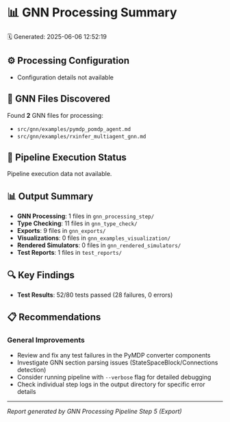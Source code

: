 # 📊 GNN Processing Summary

🗓️ Generated: 2025-06-06 12:52:19

## ⚙️ Processing Configuration

- Configuration details not available

## 📁 GNN Files Discovered

Found **2** GNN files for processing:

- `src/gnn/examples/pymdp_pomdp_agent.md`
- `src/gnn/examples/rxinfer_multiagent_gnn.md`

## 🔄 Pipeline Execution Status

Pipeline execution data not available.

## 📊 Output Summary

- **GNN Processing**: 1 files in `gnn_processing_step/`
- **Type Checking**: 11 files in `gnn_type_check/`
- **Exports**: 9 files in `gnn_exports/`
- **Visualizations**: 0 files in `gnn_examples_visualization/`
- **Rendered Simulators**: 0 files in `gnn_rendered_simulators/`
- **Test Reports**: 1 files in `test_reports/`

## 🔍 Key Findings

- **Test Results**: 52/80 tests passed (28 failures, 0 errors)

## 📋 Recommendations

### General Improvements

- Review and fix any test failures in the PyMDP converter components
- Investigate GNN section parsing issues (StateSpaceBlock/Connections detection)
- Consider running pipeline with `--verbose` flag for detailed debugging
- Check individual step logs in the output directory for specific error details

---
*Report generated by GNN Processing Pipeline Step 5 (Export)*
